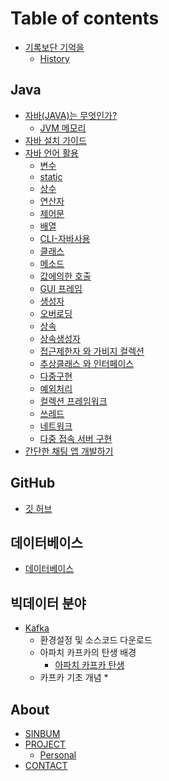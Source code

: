 # Table of contents

* [기록보단 기억을](README.md)
  * [History](History.md)

## Java

* [자바(JAVA)는 무엇인가?](java/WhatIsJava.md)
  * [JVM 메모리](java/useGuide/JVM.md)
* [자바 설치 가이드](java/JavaEnvGuide.md)
* [자바 언어 활용](java/javaUseGuide.md)
  * [변수](java/useGuide/Variable.md)
  * [static](java/useGuide/Static.md)
  * [상수](java/useGuide/Constant.md)
  * [연산자](java/useGuide/Operator.md)
  * [제어문](java/useGuide/ControlStatement.md)
  * [배열](java/useGuide/Array.md)
  * [CLI-자바사용](java/useGuide/JavaUseInCLI.md)
  * [클래스](java/useGuide/Class.md)
  * [메소드](java/useGuide/method.md)
  * [값에의한 호출](java/useGuide/CallByRef.md)
  * [GUI 프레임](java/useGuide/Frame.md)
  * [생성자](java/useGuide/Constructor.md)
  * [오버로딩](java/useGuide/Overloading.md)
  * [상속](java/useGuide/Extends.md)
  * [상속생성자](java/useGuide/ExtendsConstructor.md)  
  * [접근제한자 와 가비지 컬렉션](java/useGuide/GarbageCollection.md)
  * [추상클래스 와 인터페이스](java/useGuide/AbstractAndInterface.md)
  * [다중구현](java/useGuide/MultipleInheritance.md)
  * [예외처리](java/useGuide/Exception.md)  
  * [컬렉션 프레임워크](java/useGuide/CollectionFramework.md)
  * [쓰레드](java/useGuide/Thread.md)
  * [네트워크](java/useGuide/Network.md)
  * [다중 접속 서버 구현](java/useGuide/ThredServer.md)
* [간단한 채팅 앱 개발하기](java/miniProject/chat.md)


## GitHub

* [깃 허브](undefined.md)

## 데이터베이스

* [데이터베이스](undefined-1.md)

## 빅데이터 분야

* [Kafka](bigData/kafka/kafka.md)
  * 환경설정 및 소스코드 다운로드
  * 아파치 카프카의 탄생 배경
    * [아파치 카프카 탄생](bigData/kafka/kafkaBorn.md)
  * 카프카 기초 개념
    * 

## About

* [SINBUM](about/sinbum.md)  
* [PROJECT](about/project.md)
  * [Personal](about/project/personal.md)
* [CONTACT](about/contact.md)
